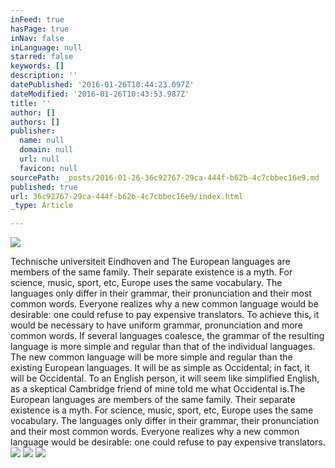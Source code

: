 ```yaml
---
inFeed: true
hasPage: true
inNav: false
inLanguage: null
starred: false
keywords: []
description: ''
datePublished: '2016-01-26T10:44:23.097Z'
dateModified: '2016-01-26T10:43:53.987Z'
title: ''
author: []
authors: []
publisher:
  name: null
  domain: null
  url: null
  favicon: null
sourcePath: _posts/2016-01-26-36c92767-29ca-444f-b62b-4c7cbbec16e9.md
published: true
url: 36c92767-29ca-444f-b62b-4c7cbbec16e9/index.html
_type: Article

---
```

![](https://the-grid-user-content.s3-us-west-2.amazonaws.com/566e86b6-6ce2-404a-a46a-38b6e4183522.jpg)

Technische universiteit Eindhoven and The European languages are members of the same family. Their separate existence is a myth. For science, music, sport, etc, Europe uses the same vocabulary. The languages only differ in their grammar, their pronunciation and their most common words. Everyone realizes why a new common language would be desirable: one could refuse to pay expensive translators. To achieve this, it would be necessary to have uniform grammar, pronunciation and more common words. If several languages coalesce, the grammar of the resulting language is more simple and regular than that of the individual languages. The new common language will be more simple and regular than the existing European languages. It will be as simple as Occidental; in fact, it will be Occidental. To an English person, it will seem like simplified English, as a skeptical Cambridge friend of mine told me what Occidental is.The European languages are members of the same family. Their separate existence is a myth. For science, music, sport, etc, Europe uses the same vocabulary. The languages only differ in their grammar, their pronunciation and their most common words. Everyone realizes why a new common language would be desirable: one could refuse to pay expensive translators. ![](https://the-grid-user-content.s3-us-west-2.amazonaws.com/a7f3a5e3-3a50-43e4-b121-b91a57a4f528.jpg)
![](https://the-grid-user-content.s3-us-west-2.amazonaws.com/8f604e7d-7fd2-4321-88fe-4852ef93a299.jpg)
![](https://the-grid-user-content.s3-us-west-2.amazonaws.com/2c9e3c72-81af-440d-a5b8-86e79557b06b.jpg)